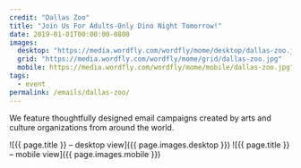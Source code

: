 ```yaml
---
credit: "Dallas Zoo"
title: "Join Us For Adults-Only Dino Night Tomorrow!"
date: 2019-01-01T00:00:00-0800
images:
  desktop: "https://media.wordfly.com/wordfly/mome/desktop/dallas-zoo.jpg"
  grid: "https://media.wordfly.com/wordfly/mome/grid/dallas-zoo.jpg"
  mobile: https://media.wordfly.com/wordfly/mome/mobile/dallas-zoo.jpg"
tags:
  - event
permalink: /emails/dallas-zoo/
---
```

We feature thoughtfully designed email campaigns created by arts and culture organizations from around the world.

![{{ page.title }} – desktop view]({{ page.images.desktop }})
![{{ page.title }} – mobile view]({{ page.images.mobile }})
